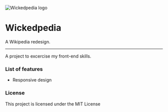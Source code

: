 ![Wickedpedia logo](img/logo.svg)

# Wickedpedia

A Wikipedia redesign.

---

A project to excercise my front-end skills.

### List of features

- Responsive design

### License

This project is licensed under the MIT License
